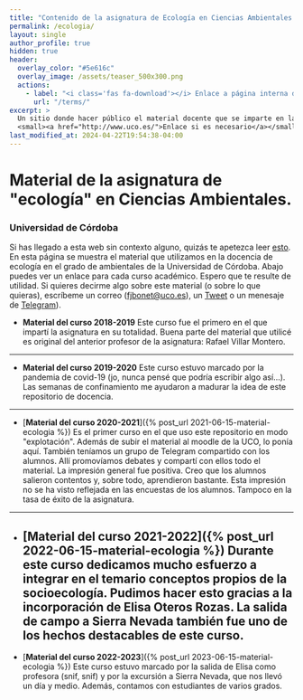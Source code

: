 ```yaml
---
title: "Contenido de la asignatura de Ecología en Ciencias Ambientales."
permalink: /ecologia/
layout: single
author_profile: true
hidden: true
header:
  overlay_color: "#5e616c"
  overlay_image: /assets/teaser_500x300.png
  actions:
    - label: "<i class='fas fa-download'></i> Enlace a página interna dentro del proyecto "
      url: "/terms/"
excerpt: >
  Un sitio donde hacer público el material docente que se imparte en la Universidad de Córdoba.<br />
  <small><a href="http://www.uco.es/">Enlace si es necesario</a></small>
last_modified_at: 2024-04-22T19:54:38-04:00
---
```


# Material de la asignatura de "ecología" en Ciencias Ambientales. 

### Universidad de Córdoba 

Si has llegado a esta web sin contexto alguno, quizás te apetezca leer [esto](https://aprendiendo-cosas.github.io/). En esta página se muestra el material que utilizamos en la docencia de ecología en el grado de ambientales de la Universidad de Córdoba. Abajo puedes ver un enlace para cada curso académico. Espero que te resulte de utilidad. Si quieres decirme algo sobre este material (o sobre lo que quieras), escríbeme un correo ([fjbonet@uco.es](mailto:fjbonet@uco.es)), un [Tweet](https://twitter.com/fjbonet) o un menesaje de [Telegram](https://aprendiendo-cosas.github.io/ecologia_CCAA_UCO/t.me/fjbonet)). 
- **Material del curso 2018-2019**
  Este curso fue el primero en el que impartí la asignatura en su totalidad. Buena parte del material que utilicé es original del anterior profesor de la asignatura: Rafael Villar Montero. 

------
- **Material del curso 2019-2020**
  Este curso estuvo marcado por la pandemia de covid-19 (jo, nunca pensé que podría escribir algo así...). Las semanas de confinamiento me ayudaron a madurar la idea de este repositorio de docencia.
------
- [**Material del curso 2020-2021**]({% post_url 2021-06-15-material-ecologia %})
  Es el primer curso en el que uso este repositorio en modo "explotación". Además de subir el material al moodle de la UCO, lo ponía aquí. También teníamos un grupo de Telegram compartido con los alumnos. Allí promovíamos debates y compartí con ellos todo el material. La impresión general fue positiva. Creo que los alumnos salieron contentos y, sobre todo, aprendieron bastante. Esta impresión no se ha visto reflejada en las encuestas de los alumnos. Tampoco en la tasa de éxito de la asignatura. 
------
- [**Material del curso 2021-2022**]({% post_url 2022-06-15-material-ecologia %})
  Durante este curso dedicamos mucho esfuerzo a integrar en el temario conceptos propios de la socioecología. Pudimos hacer esto gracias a la incorporación de Elisa Oteros Rozas. La salida de campo a Sierra Nevada también fue uno de los hechos destacables de este curso.
  ------
- [**Material del curso 2022-2023**]({% post_url 2023-06-15-material-ecologia %}) Este curso estuvo marcado por la salida de Elisa como profesora (snif, snif) y por la excursión a Sierra Nevada, que nos llevó un día y medio. Además, contamos con estudiantes de varios grados. 